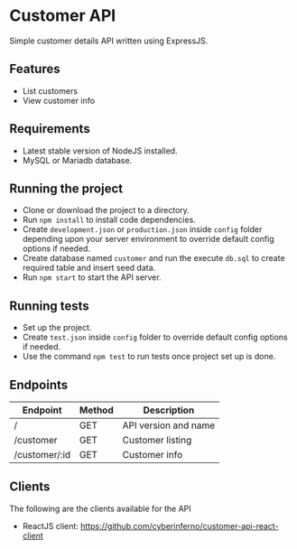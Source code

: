 # Customer API

Simple customer details API written using ExpressJS.

## Features

* List customers
* View customer info

## Requirements

* Latest stable version of NodeJS installed.
* MySQL or Mariadb database.

## Running the project

* Clone or download the project to a directory.
* Run ``npm install`` to install code dependencies.
* Create ``development.json`` or ``production.json`` inside ``config`` folder depending upon your server environment to override default config options if needed.
* Create database named ``customer`` and run the execute ``db.sql`` to create required table and insert seed data.
* Run ``npm start`` to start the API server.

## Running tests

* Set up the project.
* Create ``test.json`` inside ``config`` folder to override default config options if needed.
* Use the command ``npm test`` to run tests once project set up is done.

## Endpoints

| Endpoint      | Method | Description
| ------------- | ------ | --------------------
| /             | GET    | API version and name
| /customer     | GET    | Customer listing
| /customer/:id | GET    | Customer info

## Clients

The following are the clients available for the API

* ReactJS client: https://github.com/cyberinferno/customer-api-react-client

